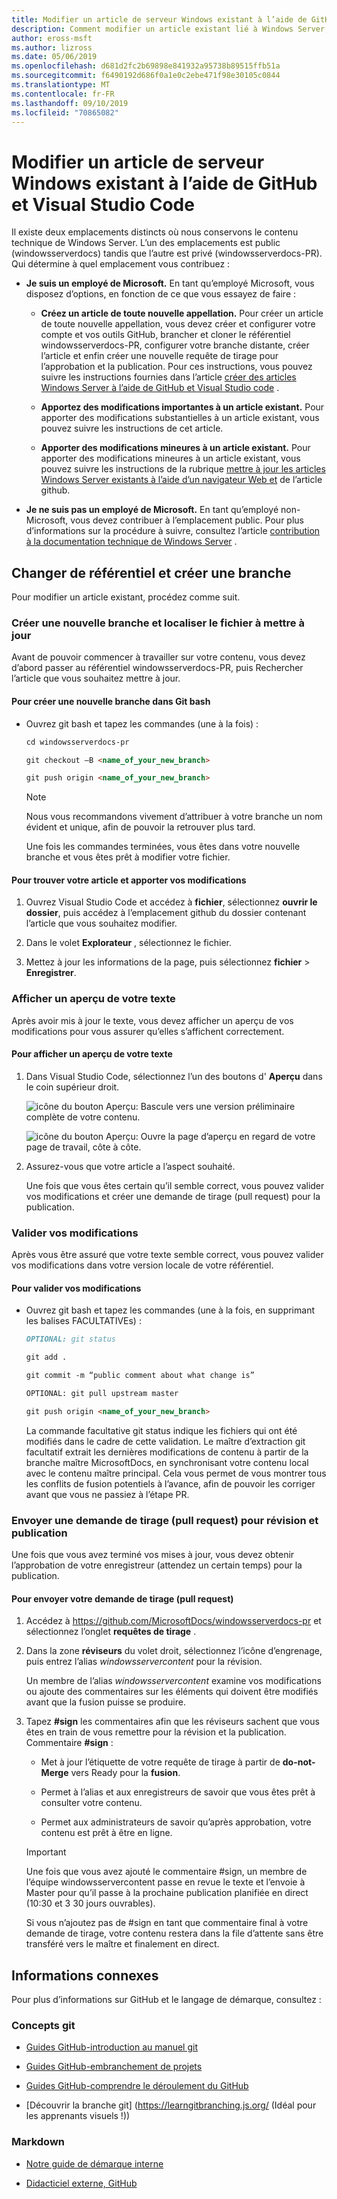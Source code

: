 ```yaml
---
title: Modifier un article de serveur Windows existant à l’aide de GitHub et Visual Studio Code
description: Comment modifier un article existant lié à Windows Server, à l’aide de GitHub et Visual Studio Code, en tant qu’employé Microsoft.
author: eross-msft
ms.author: lizross
ms.date: 05/06/2019
ms.openlocfilehash: d681d2fc2b69898e841932a95738b89515ffb51a
ms.sourcegitcommit: f6490192d686f0a1e0c2ebe471f98e30105c0844
ms.translationtype: MT
ms.contentlocale: fr-FR
ms.lasthandoff: 09/10/2019
ms.locfileid: "70865082"
---
```

# <a name="edit-an-existing-windows-server-article-using-github-and-visual-studio-code"></a>Modifier un article de serveur Windows existant à l’aide de GitHub et Visual Studio Code

Il existe deux emplacements distincts où nous conservons le contenu technique de Windows Server. L’un des emplacements est public (windowsserverdocs) tandis que l’autre est privé (windowsserverdocs-PR). Qui détermine à quel emplacement vous contribuez :

- **Je suis un employé de Microsoft.** En tant qu’employé Microsoft, vous disposez d’options, en fonction de ce que vous essayez de faire :

    - **Créez un article de toute nouvelle appellation.** Pour créer un article de toute nouvelle appellation, vous devez créer et configurer votre compte et vos outils GitHub, brancher et cloner le référentiel windowsserverdocs-PR, configurer votre branche distante, créer l’article et enfin créer une nouvelle requête de tirage pour l’approbation et la publication. Pour ces instructions, vous pouvez suivre les instructions fournies dans l’article [créer des articles Windows Server à l’aide de GitHub et Visual Studio code](create-new-using-github.md) .

    - **Apportez des modifications importantes à un article existant.** Pour apporter des modifications substantielles à un article existant, vous pouvez suivre les instructions de cet article.

    - **Apporter des modifications mineures à un article existant.** Pour apporter des modifications mineures à un article existant, vous pouvez suivre les instructions de la rubrique [mettre à jour les articles Windows Server existants à l’aide d’un navigateur Web et](github-browser-updates.md) de l’article github.

- **Je ne suis pas un employé de Microsoft.** En tant qu’employé non-Microsoft, vous devez contribuer à l’emplacement public. Pour plus d’informations sur la procédure à suivre, consultez l’article [contribution à la documentation technique de Windows Server](https://github.com/MicrosoftDocs/windowsserverdocs/blob/master/CONTRIBUTING.md) .

## <a name="switch-your-repo-and-create-a-new-branch"></a>Changer de référentiel et créer une branche

Pour modifier un article existant, procédez comme suit.

### <a name="create-a-new-branch-and-locate-the-file-you-want-to-update"></a>Créer une nouvelle branche et localiser le fichier à mettre à jour

Avant de pouvoir commencer à travailler sur votre contenu, vous devez d’abord passer au référentiel windowsserverdocs-PR, puis Rechercher l’article que vous souhaitez mettre à jour.

#### <a name="to-create-a-new-branch-in-git-bash"></a>Pour créer une nouvelle branche dans Git bash

- Ouvrez git bash et tapez les commandes (une à la fois) :

    ```markdown
    cd windowsserverdocs-pr

    git checkout –B <name_of_your_new_branch>

    git push origin <name_of_your_new_branch>
    ```

    >[!Note]
    >Nous vous recommandons vivement d’attribuer à votre branche un nom évident et unique, afin de pouvoir la retrouver plus tard.

    Une fois les commandes terminées, vous êtes dans votre nouvelle branche et vous êtes prêt à modifier votre fichier.

#### <a name="to-locate-your-article-and-make-your-edits"></a>Pour trouver votre article et apporter vos modifications

1. Ouvrez Visual Studio Code et accédez à **fichier**, sélectionnez **ouvrir le dossier**, puis accédez à l’emplacement github du dossier contenant l’article que vous souhaitez modifier.

2. Dans le volet **Explorateur** , sélectionnez le fichier.

3. Mettez à jour les informations de la page, puis sélectionnez **fichier** > **Enregistrer**.

### <a name="preview-your-text"></a>Afficher un aperçu de votre texte

Après avoir mis à jour le texte, vous devez afficher un aperçu de vos modifications pour vous assurer qu’elles s’affichent correctement.

#### <a name="to-preview-your-text"></a>Pour afficher un aperçu de votre texte

1. Dans Visual Studio Code, sélectionnez l’un des boutons d' **Aperçu** dans le coin supérieur droit.

    ![icône du bouton Aperçu](media/create-new-using-github/preview-button-full-page.png): Bascule vers une version préliminaire complète de votre contenu.

    ![icône du bouton Aperçu](media/create-new-using-github/preview-button-side-by-side.png): Ouvre la page d’aperçu en regard de votre page de travail, côte à côte.

2. Assurez-vous que votre article a l’aspect souhaité.

    Une fois que vous êtes certain qu’il semble correct, vous pouvez valider vos modifications et créer une demande de tirage (pull request) pour la publication.

### <a name="commit-your-changes"></a>Valider vos modifications

Après vous être assuré que votre texte semble correct, vous pouvez valider vos modifications dans votre version locale de votre référentiel.

#### <a name="to-commit-your-changes"></a>Pour valider vos modifications

- Ouvrez git bash et tapez les commandes (une à la fois, en supprimant les balises FACULTATIVEs) :

    ```markdown
    OPTIONAL: git status

    git add .

    git commit -m “public comment about what change is”

    OPTIONAL: git pull upstream master

    git push origin <name_of_your_new_branch>

    ```

    La commande facultative git status indique les fichiers qui ont été modifiés dans le cadre de cette validation. Le maître d’extraction git facultatif extrait les dernières modifications de contenu à partir de la branche maître MicrosoftDocs, en synchronisant votre contenu local avec le contenu maître principal. Cela vous permet de vous montrer tous les conflits de fusion potentiels à l’avance, afin de pouvoir les corriger avant que vous ne passiez à l’étape PR.

### <a name="submit-a-pull-request-for-review-and-publication"></a>Envoyer une demande de tirage (pull request) pour révision et publication

Une fois que vous avez terminé vos mises à jour, vous devez obtenir l’approbation de votre enregistreur (attendez un certain temps) pour la publication.

#### <a name="to-submit-your-pull-request"></a>Pour envoyer votre demande de tirage (pull request)

1. Accédez à https://github.com/MicrosoftDocs/windowsserverdocs-pr et sélectionnez l’onglet **requêtes de tirage** .

2. Dans la zone **réviseurs** du volet droit, sélectionnez l’icône d’engrenage, puis entrez l’alias _windowsservercontent_ pour la révision.

    Un membre de l’alias _windowsservercontent_ examine vos modifications ou ajoute des commentaires sur les éléments qui doivent être modifiés avant que la fusion puisse se produire.

3. Tapez **#sign** les commentaires afin que les réviseurs sachent que vous êtes en train de vous remettre pour la révision et la publication. Commentaire **#sign** :

    - Met à jour l’étiquette de votre requête de tirage à partir de **do-not-Merge** vers Ready pour la **fusion**.

    - Permet à l’alias et aux enregistreurs de savoir que vous êtes prêt à consulter votre contenu.

    - Permet aux administrateurs de savoir qu’après approbation, votre contenu est prêt à être en ligne.

    >[!Important]
    >Une fois que vous avez ajouté le commentaire #sign, un membre de l’équipe windowsservercontent passe en revue le texte et l’envoie à Master pour qu’il passe à la prochaine publication planifiée en direct (10:30 et 3 30 jours ouvrables).
    >
    >Si vous n’ajoutez pas de #sign en tant que commentaire final à votre demande de tirage, votre contenu restera dans la file d’attente sans être transféré vers le maître et finalement en direct.

## <a name="related-information"></a>Informations connexes

Pour plus d’informations sur GitHub et le langage de démarque, consultez :

### <a name="git-concepts"></a>Concepts git

- [Guides GitHub-introduction au manuel git](https://guides.github.com/introduction/git-handbook/)

- [Guides GitHub-embranchement de projets](https://guides.github.com/activities/forking/)

- [Guides GitHub-comprendre le déroulement du GitHub](https://guides.github.com/introduction/flow/)

- [Découvrir la branche git] (https://learngitbranching.js.org/ (Idéal pour les apprenants visuels !))

### <a name="markdown"></a>Markdown

- [Notre guide de démarque interne](https://review.docs.microsoft.com/help/contribute/markdown-reference?branch=master)

- [Didacticiel externe, GitHub](https://www.markdowntutorial.com/)
